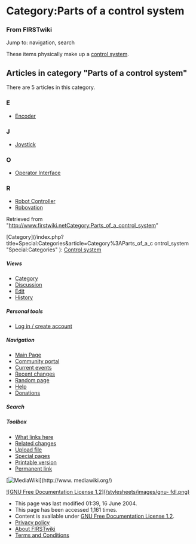 # Category:Parts of a control system

### From FIRSTwiki

Jump to: navigation, search

These items physically make up a [control system](Control_system
"Control system" ).

  

## Articles in category "Parts of a control system"

There are 5 articles in this category.

### E

  * [Encoder](Encoder "Encoder" )

### J

  * [Joystick](Joystick "Joystick" )

### O

  * [Operator Interface](Operator_Interface "Operator Interface" )

### R

  * [Robot Controller](Robot_Controller "Robot Controller" )
  * [Robovation](Robovation "Robovation" )

Retrieved from
"<http://www.firstwiki.netCategory:Parts_of_a_control_system>"

[Category](/index.php?title=Special:Categories&article=Category%3AParts_of_a_c
ontrol_system "Special:Categories" ): [Control
system](Category:Control_system "Category:Control system" )

##### Views

  * [Category](Category:Parts_of_a_control_system)
  * [Discussion](/index.php?title=Category_talk:Parts_of_a_control_system&action=edit)
  * [Edit](/index.php?title=Category:Parts_of_a_control_system&action=edit)
  * [History](/index.php?title=Category:Parts_of_a_control_system&action=history)

##### Personal tools

  * [Log in / create account](/index.php?title=Special:Userlogin&returnto=Category:Parts_of_a_control_system)

[](Main_Page "Main Page" )

##### Navigation

  * [Main Page](Main_Page)
  * [Community portal](FIRSTwiki:Community_portal)
  * [Current events](Current_events)
  * [Recent changes](Special:Recentchanges)
  * [Random page](Special:Random)
  * [Help](FIRSTwiki:Help)
  * [Donations](FIRSTwiki:Site_support)

##### Search



##### Toolbox

  * [What links here](Special:Whatlinkshere/Category:Parts_of_a_control_system)
  * [Related changes](Special:Recentchangeslinked/Category:Parts_of_a_control_system)
  * [Upload file](Special:Upload)
  * [Special pages](Special:Specialpages)
  * [Printable version](/index.php?title=Category:Parts_of_a_control_system&printable=yes)
  * [Permanent link](/index.php?title=Category:Parts_of_a_control_system&oldid=39499)

[![MediaWiki](/skins/common/images/poweredby_mediawiki_88x31.png)](http://www.
mediawiki.org/)

[![GNU Free Documentation License 1.2](/stylesheets/images/gnu-
fdl.png)](http://www.gnu.org/copyleft/fdl.html)

  * This page was last modified 01:39, 16 June 2004.
  * This page has been accessed 1,161 times.
  * Content is available under [GNU Free Documentation License 1.2](http://www.gnu.org/copyleft/fdl.html "http://www.gnu.org/copyleft/fdl.html" ).
  * [Privacy policy](FIRSTwiki:Privacy_policy "FIRSTwiki:Privacy policy" )
  * [About FIRSTwiki](FIRSTwiki:About "FIRSTwiki:About" )
  * [Terms and Conditions](FIRSTwiki:Terms_and_conditions "FIRSTwiki:Terms and conditions" )

